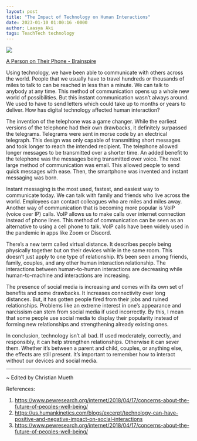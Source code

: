 ```yaml
---
layout: post
title: "The Impact of Technology on Human Interactions"
date: 2023-01-10 01:00:16 -0000
author: Laasya Aki
tags: TeachTech technology
---
```


![](https://img1.wsimg.com/isteam/ip/256c2eac-6fce-4fa6-8cc2-cb0858d3cc58/BS---C7---3---What-Are-the-Effects-of-Technolo.jpg/:/cr=t:0%25,l:0%25,w:100%25,h:100%25/rs=w:1280)

[A Person on Their Phone - Brainspire](https://www.brainspire.com/blog/what-are-the-effects-of-technology-on-human-interaction)

Using technology, we have been able to communicate with others across the world. People that we usually have to travel hundreds or thousands of miles to talk to can be reached in less than a minute. We can talk to anybody at any time. This method of communication opens up a whole new world of possibilities. But this instant communication wasn’t always around. We used to have to send letters which could take up to months or years to deliver. How has digital technology affected human interaction?

The invention of the telephone was a game changer. While the earliest versions of the telephone had their own drawbacks, it definitely surpassed the telegrams. Telegrams were sent in morse code by an electrical telegraph. This design was only capable of transmitting short messages and took longer to reach the intended recipient. The telephone allowed longer messages to be transmitted over a shorter time. An added benefit to the telephone was the messages being transmitted over voice. The next large method of communication was email. This allowed people to send quick messages with ease. Then, the smartphone was invented and instant messaging was born. 

Instant messaging is the most used, fastest, and easiest way to communicate today. We can talk with family and friends who live across the world. Employees can contact colleagues who are miles and miles away. Another way of communication that is becoming more popular is VoIP (voice over IP) calls. VoIP allows us to make calls over internet connection instead of phone lines. This method of communication can be seen as an alternative to using a cell phone to talk. VoIP calls have been widely used in the pandemic in apps like Zoom or Discord.

There’s a new term called virtual distance. It describes people being physically together but on their devices while in the same room. This doesn’t just apply to one type of relationship. It’s been seen among friends, family, couples, and any other human interaction relationship. The interactions between human-to-human interactions are decreasing while human-to-machine and interactions are increasing. 

The presence of social media is increasing and comes with its own set of benefits and some drawbacks. It increases connectivity over long distances. But, it has gotten people fired from their jobs and ruined relationships. Problems like an extreme interest in one’s appearance and narcissism can stem from social media if used incorrectly. By this, I mean that some people use social media to display their popularity instead of forming new relationships and strengthening already existing ones. 

In conclusion, technology isn’t all bad. If used moderately, correctly, and responsibly, it can help strengthen relationships. Otherwise it can sever them. Whether it’s between a parent and child, couples, or anything else, the effects are still present. It’s important to remember how to interact without our devices and social media.

---

~ Edited by Christian Mueth

References:

1. https://www.pewresearch.org/internet/2018/04/17/concerns-about-the-future-of-peoples-well-being/
2. https://us.humankinetics.com/blogs/excerpt/technology-can-have-positive-and-negative-impact-on-social-interactions
3. https://www.pewresearch.org/internet/2018/04/17/concerns-about-the-future-of-peoples-well-being/
